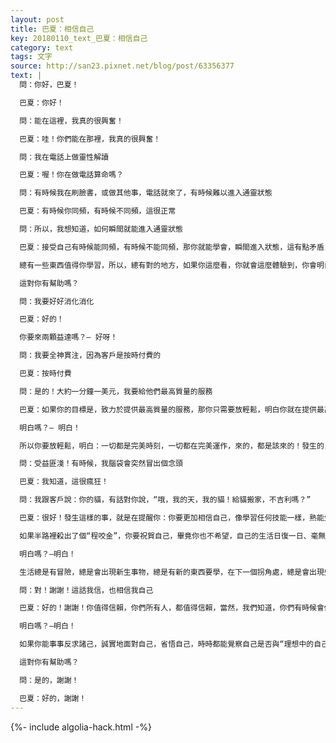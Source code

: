 ```yaml
---
layout: post
title: 巴夏：相信自己
key: 20180110_text_巴夏：相信自己
category: text
tags: 文字
source: http://san23.pixnet.net/blog/post/63356377
text: |
  問：你好，巴夏！

  巴夏：你好！

  問：能在這裡，我真的很興奮！

  巴夏：哇！你們能在那裡，我真的很興奮！

  問：我在電話上做靈性解讀

  巴夏：喔！你在做電話算命嗎？

  問：有時候我在刷臉書，或做其他事，電話就來了，有時候難以進入通靈狀態

  巴夏：有時候你同頻，有時候不同頻，這很正常

  問：所以，我想知道，如何瞬間就能進入通靈狀態

  巴夏：接受自己有時候能同頻，有時候不能同頻，那你就能學會，瞬間進入狀態，這有點矛盾，是不是？讓它想怎麼來，就怎麼來，允許事件怎麼發展，就怎麼發展，並且從發生了的事件中，學習經驗教訓，而不是猜想，哪裡出錯了。

  總有一些東西值得你學習，所以，總有對的地方，如果你這麼看，你就會這麼體驗到，你會明白，一切都在完美地運作，即使看起來不完美，因為你知道如何利用它，讓它在你的生活中，有一個有益的影響，即使是那些，你過往經驗中看來，是你不喜歡的，你也能把你不喜歡的，轉化你所喜歡的，轉化成對你有益的

  這對你有幫助嗎？

  問：我要好好消化消化

  巴夏：好的！

  你要來兩顆益達嗎？— 好呀！

  問：我要全神貫注，因為客戶是按時付費的

  巴夏：按時付費

  問：是的！大約一分鐘一美元，我要給他們最高質量的服務

  巴夏：如果你的目標是，致力於提供最高質量的服務，那你只需要放輕鬆，明白你就在提供最高質量的服務，但是，你提供的未必是客戶所期待的，這種情況，就像靈性療癒師一樣，可能有些找你的人，認為自己不可能接收到這樣的信息（不相信），而你也沒給他們什麼信息，那麼，某種程度上說，你其實已經給他們真正所求，就是：自己無法接收到這樣的信息，所以實際上，你仍然給了他們真正所求，如果他們不爽，要退款，那就退款唄

  明白嗎？— 明白！

  所以你要放輕鬆，明白：一切都是完美時刻，一切都在完美運作，來的，都是該來的！發生的，都是該發生的！當你心態平和，明白：事情，未必都如你所願，那事情便開始，如你所願

  問：受益匪淺！有時候，我腦袋會突然冒出個念頭

  巴夏：我知道，這很瘋狂！

  問：我跟客戶說：你的貓，有話對你說，“哦，我的天，我的貓！給貓搬家，不吉利嗎？”

  巴夏：很好！發生這樣的事，就是在提醒你：你要更加相信自己，像學習任何技能一樣，熟能生巧，當然，總有些時候，事與願違，但這樣的經歷，也值得你去珍惜，明白嗎？

  如果半路裡殺出了個“程咬金”，你要祝賀自己，畢竟你也不希望，自己的生活日復一日、毫無新意（冗余），謝謝！

  明白嗎？—明白！

  生活總是有冒險，總是會出現新生事物，總是有新的東西要學，在下一個拐角處，總是會出現些意想不到的事物，這才是你要的生活，而不是：媽的，又這樣子！該怎麼辦⋯

  問：對！謝謝！這話我信，也相信我自己

  巴夏：好的！謝謝！你值得信賴，你們所有人，都值得信賴，當然，我們知道，你們有時候會低落、會不在狀態，但你仍然可以相信，這是過程的完美，其中有值得你學習的東西，所以，總的來說，你們值得信賴！

  明白嗎？—明白！

  如果你能事事反求諸己，誠實地面對自己，省悟自己，時時都能覺察自己是否與“理想中的自己”同頻，如果你時刻都有這樣的願心，那你將啟動內在“自動巡航控制系統”，把你引導回你自己的中心，引導到平衡狀態，因為你有此願心，因為你的意願/意圖，不是嗎？

  這對你有幫助嗎？

  問：是的，謝謝！

  巴夏：好的，謝謝！
---
```


{%- include algolia-hack.html -%}

